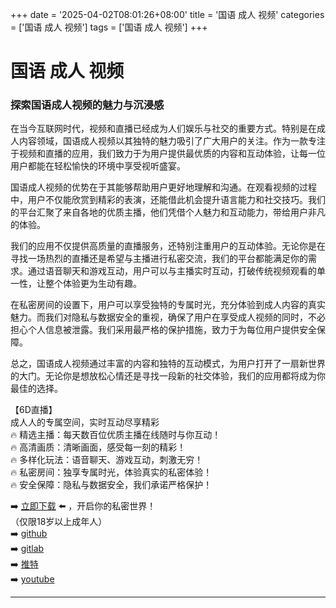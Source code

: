+++
date = '2025-04-02T08:01:26+08:00'
title = '国语 成人 视频'
categories = ['国语 成人 视频']
tags = ['国语 成人 视频']
+++

# 国语 成人 视频

### 探索国语成人视频的魅力与沉浸感

在当今互联网时代，视频和直播已经成为人们娱乐与社交的重要方式。特别是在成人内容领域，国语成人视频以其独特的魅力吸引了广大用户的关注。作为一款专注于视频和直播的应用，我们致力于为用户提供最优质的内容和互动体验，让每一位用户都能在轻松愉快的环境中享受视听盛宴。

国语成人视频的优势在于其能够帮助用户更好地理解和沟通。在观看视频的过程中，用户不仅能欣赏到精彩的表演，还能借此机会提升语言能力和社交技巧。我们的平台汇聚了来自各地的优质主播，他们凭借个人魅力和互动能力，带给用户非凡的体验。

我们的应用不仅提供高质量的直播服务，还特别注重用户的互动体验。无论你是在寻找一场热烈的直播还是希望与主播进行私密交流，我们的平台都能满足你的需求。通过语音聊天和游戏互动，用户可以与主播实时互动，打破传统视频观看的单一性，让整个体验更为生动有趣。

在私密房间的设置下，用户可以享受独特的专属时光，充分体验到成人内容的真实魅力。而我们对隐私与数据安全的重视，确保了用户在享受成人视频的同时，不必担心个人信息被泄露。我们采用最严格的保护措施，致力于为每位用户提供安全保障。

总之，国语成人视频通过丰富的内容和独特的互动模式，为用户打开了一扇新世界的大门。无论你是想放松心情还是寻找一段新的社交体验，我们的应用都将成为你最佳的选择。

【6D直播】  
成人人的专属空间，实时互动尽享精彩  
🔥 精选主播：每天数百位优质主播在线随时与你互动！  
🔥 高清画质：清晰画面，感受每一刻的精彩！  
🔥 多样化玩法：语音聊天、游戏互动，刺激无穷！  
🔥 私密房间：独享专属时光，体验真实的私密体验！  
🔥 安全保障：隐私与数据安全，我们承诺严格保护！  

➡️ [立即下载](https://down123.s3.ap-east-1.amazonaws.com/down/down.html?channelCode=blog) ⬅️ ，开启你的私密世界！  
（仅限18岁以上成年人）  
➡️ [github](https://aldult-live.github.io/)  
➡️ [gitlab](https://seo-09598d.gitlab.io/)  
➡️ [推特](https://x.com/wegame33)  
➡️ [youtube](https://www.youtube.com/@6Dlive)  

---
